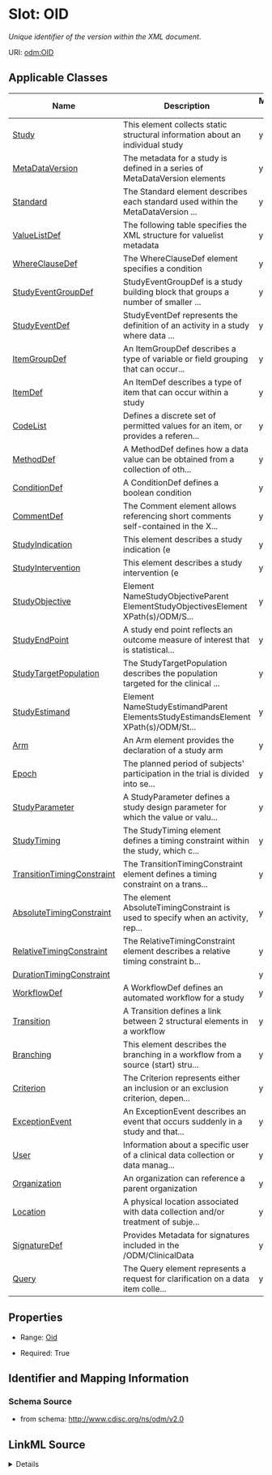 # Slot: OID


_Unique identifier of the version within the XML document._



URI: [odm:OID](http://www.cdisc.org/ns/odm/v2.0/OID)



<!-- no inheritance hierarchy -->




## Applicable Classes

| Name | Description | Modifies Slot |
| --- | --- | --- |
[Study](Study.md) | This element collects static structural information about an individual study |  yes  |
[MetaDataVersion](MetaDataVersion.md) | The metadata for a study is defined in a series of MetaDataVersion elements |  yes  |
[Standard](Standard.md) | The Standard element describes each standard used within the MetaDataVersion ... |  yes  |
[ValueListDef](ValueListDef.md) | The following table specifies the XML structure for valuelist metadata |  yes  |
[WhereClauseDef](WhereClauseDef.md) | The WhereClauseDef element specifies a condition |  yes  |
[StudyEventGroupDef](StudyEventGroupDef.md) | StudyEventGroupDef is a study building block that groups a number of smaller ... |  yes  |
[StudyEventDef](StudyEventDef.md) | StudyEventDef represents the definition of an activity in a study where data ... |  yes  |
[ItemGroupDef](ItemGroupDef.md) | An ItemGroupDef describes a type of variable or field grouping that can occur... |  yes  |
[ItemDef](ItemDef.md) | An ItemDef describes a type of item that can occur within a study |  yes  |
[CodeList](CodeList.md) | Defines a discrete set of permitted values for an item, or provides a referen... |  yes  |
[MethodDef](MethodDef.md) | A MethodDef defines how a data value can be obtained from a collection of oth... |  yes  |
[ConditionDef](ConditionDef.md) | A ConditionDef defines a boolean condition |  yes  |
[CommentDef](CommentDef.md) | The Comment element allows referencing short comments self-contained in the X... |  yes  |
[StudyIndication](StudyIndication.md) | This element describes a study indication (e |  yes  |
[StudyIntervention](StudyIntervention.md) | This element describes a study intervention (e |  yes  |
[StudyObjective](StudyObjective.md) | Element NameStudyObjectiveParent ElementStudyObjectivesElement XPath(s)/ODM/S... |  yes  |
[StudyEndPoint](StudyEndPoint.md) | A study end point reflects an outcome measure of interest that is statistical... |  yes  |
[StudyTargetPopulation](StudyTargetPopulation.md) | The StudyTargetPopulation describes the population targeted for the clinical ... |  yes  |
[StudyEstimand](StudyEstimand.md) | Element NameStudyEstimandParent ElementsStudyEstimandsElement XPath(s)/ODM/St... |  yes  |
[Arm](Arm.md) | An Arm element provides the declaration of a study arm |  yes  |
[Epoch](Epoch.md) | The planned period of subjects' participation in the trial is divided into se... |  yes  |
[StudyParameter](StudyParameter.md) | A StudyParameter defines a study design parameter for which the value or valu... |  yes  |
[StudyTiming](StudyTiming.md) | The StudyTiming element defines a timing constraint within the study, which c... |  yes  |
[TransitionTimingConstraint](TransitionTimingConstraint.md) | The TransitionTimingConstraint element defines a timing constraint on a trans... |  yes  |
[AbsoluteTimingConstraint](AbsoluteTimingConstraint.md) | The element AbsoluteTimingConstraint is used to specify when an activity, rep... |  yes  |
[RelativeTimingConstraint](RelativeTimingConstraint.md) | The RelativeTimingConstraint element describes a relative timing constraint b... |  yes  |
[DurationTimingConstraint](DurationTimingConstraint.md) |  |  yes  |
[WorkflowDef](WorkflowDef.md) | A WorkflowDef defines an automated workflow for a study |  yes  |
[Transition](Transition.md) | A Transition defines a link between 2 structural elements in a workflow |  yes  |
[Branching](Branching.md) | This element describes the branching in a workflow from a source (start) stru... |  yes  |
[Criterion](Criterion.md) | The Criterion represents either an inclusion or an exclusion criterion, depen... |  yes  |
[ExceptionEvent](ExceptionEvent.md) | An ExceptionEvent describes an event that occurs suddenly in a study and that... |  yes  |
[User](User.md) | Information about a specific user of a clinical data collection or data manag... |  yes  |
[Organization](Organization.md) | An organization can reference a parent organization |  yes  |
[Location](Location.md) | A physical location associated with data collection and/or treatment of subje... |  yes  |
[SignatureDef](SignatureDef.md) | Provides Metadata for signatures included in the /ODM/ClinicalData |  yes  |
[Query](Query.md) | The Query element represents a request for clarification on a data item colle... |  yes  |







## Properties

* Range: [Oid](Oid.md)

* Required: True





## Identifier and Mapping Information







### Schema Source


* from schema: http://www.cdisc.org/ns/odm/v2.0




## LinkML Source

<details>
```yaml
name: OID
description: Unique identifier of the version within the XML document.
from_schema: http://www.cdisc.org/ns/odm/v2.0
rank: 1000
identifier: true
alias: OID
domain_of:
- Study
- MetaDataVersion
- Standard
- ValueListDef
- WhereClauseDef
- StudyEventGroupDef
- StudyEventDef
- ItemGroupDef
- ItemDef
- CodeList
- MethodDef
- ConditionDef
- CommentDef
- StudyIndication
- StudyIntervention
- StudyObjective
- StudyEndPoint
- StudyTargetPopulation
- StudyEstimand
- Arm
- Epoch
- StudyParameter
- StudyTiming
- TransitionTimingConstraint
- AbsoluteTimingConstraint
- RelativeTimingConstraint
- DurationTimingConstraint
- WorkflowDef
- Transition
- Branching
- Criterion
- ExceptionEvent
- User
- Organization
- Location
- SignatureDef
- Query
range: oid
required: true

```
</details>